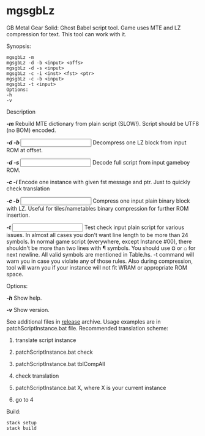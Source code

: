 mgsgbLz
=========
GB Metal Gear Solid: Ghost Babel script tool. Game uses MTE and LZ compression for text. This tool can work with it.


Synopsis:
```
mgsgbLz -m                       
mgsgbLz -d -b <input> <offs>     
mgsgbLz -d -s <input>            
mgsgbLz -c -i <inst> <fst> <ptr> 
mgsgbLz -c -b <input>            
mgsgbLz -t <input>               
Options:
-h     
-v     
```
  
Description

***-m***                       Rebuild MTE dictionary from plain script (SLOW!). Script should be UTF8 (no BOM) encoded. 

***-d -b <input> <offs>***     Decompress one LZ block from input ROM at offset. 

***-d -s <input>***            Decode full script from input gameboy ROM.

***-c -i <inst> <fst> <ptr>*** Encode one instance with given fst message and ptr. Just to quickly check translation

***-c -b <input>***            Compress one input plain binary block with LZ. Useful for tiles/nametables binary compression for further ROM insertion.

***-t <input>***               Test check input plain script for various issues. In almost all cases you don't want line length to be more than 24 symbols. In normal game script (everywhere, except Instance #00), there shouldn't be more than two lines with ¶ symbols. You should use ¤ or ⌂ for next newline. All valid symbols are mentioned in Table.hs. -t command will warn you in case you violate any of those rules. Also during compression, tool will warn you if your instance will not fit WRAM or appropriate ROM space.

Options:

***-h***     Show help.

***-v***     Show version.



See additional files in [release](https://github.com/romhack/mgsgbLz/releases/latest) archive. Usage examples are in patchScriptInstance.bat file. Recommended translation scheme:  

1. translate script instance  

2. patchScriptInstance.bat check
  
3. patchScriptInstance.bat tblCompAll   
  
4. check translation
  
5. patchScriptInstance.bat X, where X is your current instance
  
6. go to 4


Build:
```
stack setup
stack build
```